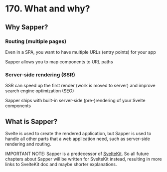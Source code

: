 # 170. What and why?

## Why Sapper?

### Routing (multiple pages)

Even in a SPA, you want to have multiple URLs (entry points) for your app

Sapper allows you to map components to URL paths

### Server-side rendering (SSR)

SSR can speed up the first render (work is moved to server) and improve search engine optimization (SEO)

Sapper ships with built-in server-side (pre-)rendering of your Svelte components

## What is Sapper?

Svelte is used to create the rendered application, but Sapper is used to handle all other parts that a web application need, such as server-side rendering and routing.

IMPORTANT NOTE: Sapper is a predecessor of [SvelteKit](https://kit.svelte.dev/).
So all future chapters about Sapper will be written for SvelteKit instead, resulting in more links to SvelteKit doc and maybe shorter explanations.
